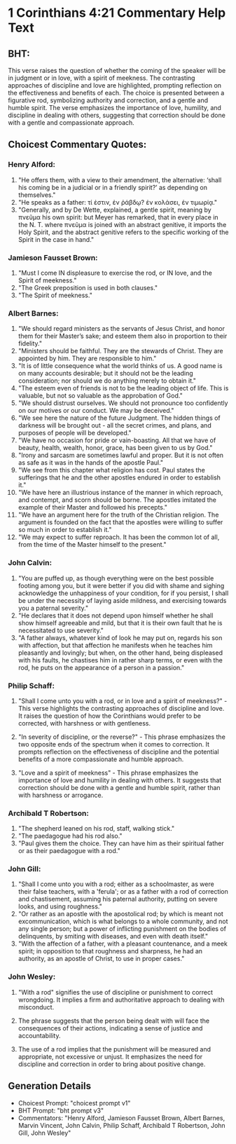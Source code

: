 # 1 Corinthians 4:21 Commentary Help Text

## BHT:
This verse raises the question of whether the coming of the speaker will be in judgment or in love, with a spirit of meekness. The contrasting approaches of discipline and love are highlighted, prompting reflection on the effectiveness and benefits of each. The choice is presented between a figurative rod, symbolizing authority and correction, and a gentle and humble spirit. The verse emphasizes the importance of love, humility, and discipline in dealing with others, suggesting that correction should be done with a gentle and compassionate approach.

## Choicest Commentary Quotes:
### Henry Alford:
1. "He offers them, with a view to their amendment, the alternative: ‘shall his coming be in a judicial or in a friendly spirit?’ as depending on themselves."
2. "He speaks as a father: τί ἐστιν, ἐν ῥάβδῳ? ἐν κολάσει, ἐν τιμωρίᾳ."
3. "Generally, and by De Wette, explained, a gentle spirit, meaning by πνεῦμα his own spirit: but Meyer has remarked, that in every place in the N. T. where πνεῦμα is joined with an abstract genitive, it imports the Holy Spirit, and the abstract genitive refers to the specific working of the Spirit in the case in hand."

### Jamieson Fausset Brown:
1. "Must I come IN displeasure to exercise the rod, or IN love, and the Spirit of meekness." 
2. "The Greek preposition is used in both clauses." 
3. "The Spirit of meekness."

### Albert Barnes:
1. "We should regard ministers as the servants of Jesus Christ, and honor them for their Master’s sake; and esteem them also in proportion to their fidelity." 
2. "Ministers should be faithful. They are the stewards of Christ. They are appointed by him. They are responsible to him."
3. "It is of little consequence what the world thinks of us. A good name is on many accounts desirable; but it should not be the leading consideration; nor should we do anything merely to obtain it."
4. "The esteem even of friends is not to be the leading object of life. This is valuable, but not so valuable as the approbation of God."
5. "We should distrust ourselves. We should not pronounce too confidently on our motives or our conduct. We may be deceived."
6. "We see here the nature of the future Judgment. The hidden things of darkness will be brought out - all the secret crimes, and plans, and purposes of people will be developed."
7. "We have no occasion for pride or vain-boasting. All that we have of beauty, health, wealth, honor, grace, has been given to us by God."
8. "Irony and sarcasm are sometimes lawful and proper. But it is not often as safe as it was in the hands of the apostle Paul."
9. "We see from this chapter what religion has cost. Paul states the sufferings that he and the other apostles endured in order to establish it."
10. "We have here an illustrious instance of the manner in which reproach, and contempt, and scorn should be borne. The apostles imitated the example of their Master and followed his precepts."
11. "We have an argument here for the truth of the Christian religion. The argument is founded on the fact that the apostles were willing to suffer so much in order to establish it."
12. "We may expect to suffer reproach. It has been the common lot of all, from the time of the Master himself to the present."

### John Calvin:
1. "You are puffed up, as though everything were on the best possible footing among you, but it were better if you did with shame and sighing acknowledge the unhappiness of your condition, for if you persist, I shall be under the necessity of laying aside mildness, and exercising towards you a paternal severity."
2. "He declares that it does not depend upon himself whether he shall show himself agreeable and mild, but that it is their own fault that he is necessitated to use severity."
3. "A father always, whatever kind of look he may put on, regards his son with affection, but that affection he manifests when he teaches him pleasantly and lovingly; but when, on the other hand, being displeased with his faults, he chastises him in rather sharp terms, or even with the rod, he puts on the appearance of a person in a passion."

### Philip Schaff:
1. "Shall I come unto you with a rod, or in love and a spirit of meekness?" - This verse highlights the contrasting approaches of discipline and love. It raises the question of how the Corinthians would prefer to be corrected, with harshness or with gentleness. 

2. "In severity of discipline, or the reverse?" - This phrase emphasizes the two opposite ends of the spectrum when it comes to correction. It prompts reflection on the effectiveness of discipline and the potential benefits of a more compassionate and humble approach.

3. "Love and a spirit of meekness" - This phrase emphasizes the importance of love and humility in dealing with others. It suggests that correction should be done with a gentle and humble spirit, rather than with harshness or arrogance.

### Archibald T Robertson:
1. "The shepherd leaned on his rod, staff, walking stick."
2. "The paedagogue had his rod also."
3. "Paul gives them the choice. They can have him as their spiritual father or as their paedagogue with a rod."

### John Gill:
1. "Shall I come unto you with a rod; either as a schoolmaster, as were their false teachers, with a 'ferula'; or as a father with a rod of correction and chastisement, assuming his paternal authority, putting on severe looks, and using roughness."
2. "Or rather as an apostle with the apostolical rod; by which is meant not excommunication, which is what belongs to a whole community, and not any single person; but a power of inflicting punishment on the bodies of delinquents, by smiting with diseases, and even with death itself."
3. "With the affection of a father, with a pleasant countenance, and a meek spirit; in opposition to that roughness and sharpness, he had an authority, as an apostle of Christ, to use in proper cases."

### John Wesley:
1. "With a rod" signifies the use of discipline or punishment to correct wrongdoing. It implies a firm and authoritative approach to dealing with misconduct.

2. The phrase suggests that the person being dealt with will face the consequences of their actions, indicating a sense of justice and accountability.

3. The use of a rod implies that the punishment will be measured and appropriate, not excessive or unjust. It emphasizes the need for discipline and correction in order to bring about positive change.


## Generation Details
- Choicest Prompt: "choicest prompt v1"
- BHT Prompt: "bht prompt v3"
- Commentators: "Henry Alford, Jamieson Fausset Brown, Albert Barnes, Marvin Vincent, John Calvin, Philip Schaff, Archibald T Robertson, John Gill, John Wesley"
